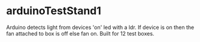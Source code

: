 # arduinoTestStand1
Arduino detects light from devices 'on' led with a ldr. If device is on then the fan attached to box is off else fan on. Built for 12 test boxes.
